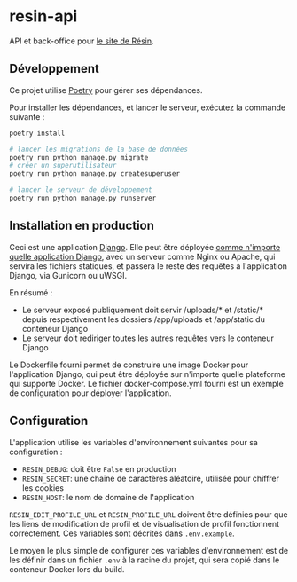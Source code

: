 # resin-api

API et back-office pour [le site de Résin](https://github.com/medialab/resin-annuaire).

## Développement

Ce projet utilise [Poetry](https://python-poetry.org/) pour gérer ses dépendances.

Pour installer les dépendances, et lancer le serveur, exécutez la commande suivante :

```bash
poetry install

# lancer les migrations de la base de données
poetry run python manage.py migrate
# créer un superutilisateur
poetry run python manage.py createsuperuser

# lancer le serveur de développement
poetry run python manage.py runserver
```

## Installation en production

Ceci est une application [Django](https://www.djangoproject.com/). Elle peut être déployée
[comme n'importe quelle application Django](https://docs.djangoproject.com/fr/5.0/howto/deployment/), avec
un serveur comme Nginx ou Apache, qui servira les fichiers statiques, et passera le reste des requêtes à
l'application Django, via Gunicorn ou uWSGI.

En résumé :
- Le serveur exposé publiquement doit servir /uploads/* et /static/* depuis
  respectivement les dossiers /app/uploads et /app/static du conteneur Django
- Le serveur doit rediriger toutes les autres requêtes vers le conteneur Django

Le Dockerfile fourni permet de construire une image Docker pour l'application Django,
qui peut être déployée sur n'importe quelle plateforme qui supporte Docker.  Le fichier
docker-compose.yml fourni est un exemple de configuration pour déployer l'application.

## Configuration

L'application utilise les variables d'environnement suivantes pour sa configuration :
* `RESIN_DEBUG`: doit être `False` en production
* `RESIN_SECRET`: une chaîne de caractères aléatoire, utilisée pour chiffrer les cookies
* `RESIN_HOST`: le nom de domaine de l'application

`RESIN_EDIT_PROFILE_URL` et `RESIN_PROFILE_URL` doivent être définies pour que les liens de modification
de profil et de visualisation de profil fonctionnent correctement. Ces variables sont décrites dans `.env.example`.

Le moyen le plus simple de configurer ces variables d'environnement est de les définir dans un fichier
`.env` à la racine du projet, qui sera copié dans le conteneur Docker lors du build.
